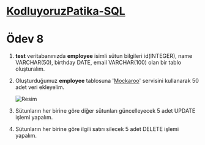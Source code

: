 # [KodluyoruzPatika-SQL](https://www.patika.dev/)
# Ödev 8

1. **test** veritabanınızda **employee** isimli sütun bilgileri id(INTEGER), name VARCHAR(50), birthday DATE, email VARCHAR(100) olan bir tablo oluşturalım.

2. Oluşturduğumuz **employee** tablosuna '[Mockaroo](https://www.mockaroo.com/)' servisini kullanarak 50 adet veri ekleyelim.

   ![Resim](https://i.hizliresim.com/ljxievp.png)

3. Sütunların her birine göre diğer sütunları güncelleyecek 5 adet UPDATE işlemi yapalım.

4. Sütunların her birine göre ilgili satırı silecek 5 adet DELETE işlemi yapalım.

